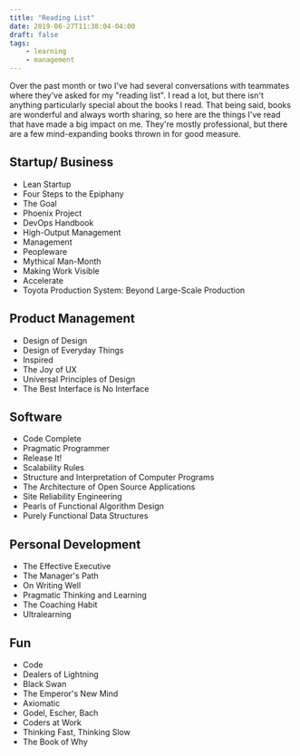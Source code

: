 ```yaml
---
title: "Reading List"
date: 2019-06-27T11:38:04-04:00
draft: false
tags:
    - learning
    - management
---
```


Over the past month or two I've had several conversations with teammates where they've asked for my "reading list".
I read a lot, but there isn't anything particularly special about the books I read.
That being said, books are wonderful and always worth sharing, so here are the things I've read that have made a big impact on me.
They're mostly professional, but there are a few mind-expanding books thrown in for good measure.

## Startup/ Business
- Lean Startup
- Four Steps to the Epiphany
- The Goal
- Phoenix Project
- DevOps Handbook
- High-Output Management
- Management
- Peopleware
- Mythical Man-Month
- Making Work Visible
- Accelerate
- Toyota Production System: Beyond Large-Scale Production

## Product Management
- Design of Design
- Design of Everyday Things
- Inspired
- The Joy of UX
- Universal Principles of Design
- The Best Interface is No Interface

## Software
- Code Complete
- Pragmatic Programmer
- Release It!
- Scalability Rules
- Structure and Interpretation of Computer Programs
- The Architecture of Open Source Applications
- Site Reliability Engineering
- Pearls of Functional Algorithm Design
- Purely Functional Data Structures

## Personal Development
- The Effective Executive
- The Manager's Path
- On Writing Well
- Pragmatic Thinking and Learning
- The Coaching Habit
- Ultralearning

## Fun
- Code
- Dealers of Lightning
- Black Swan
- The Emperor's New Mind
- Axiomatic
- Godel, Escher, Bach
- Coders at Work
- Thinking Fast, Thinking Slow
- The Book of Why
